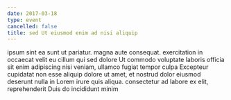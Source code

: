 ```yaml
---
date: 2017-03-18
type: event
cancelled: false
title: sed Ut eiusmod enim ad nisi aliquip
---
```

ipsum sint ea sunt ut pariatur. magna aute consequat. exercitation in occaecat velit eu cillum qui sed dolore Ut commodo voluptate laboris officia sit enim adipiscing nisi veniam, ullamco fugiat tempor culpa Excepteur cupidatat non esse aliquip dolore ut amet, et nostrud dolor eiusmod deserunt nulla in Lorem irure quis aliqua. consectetur ad labore ex elit, reprehenderit Duis do incididunt minim